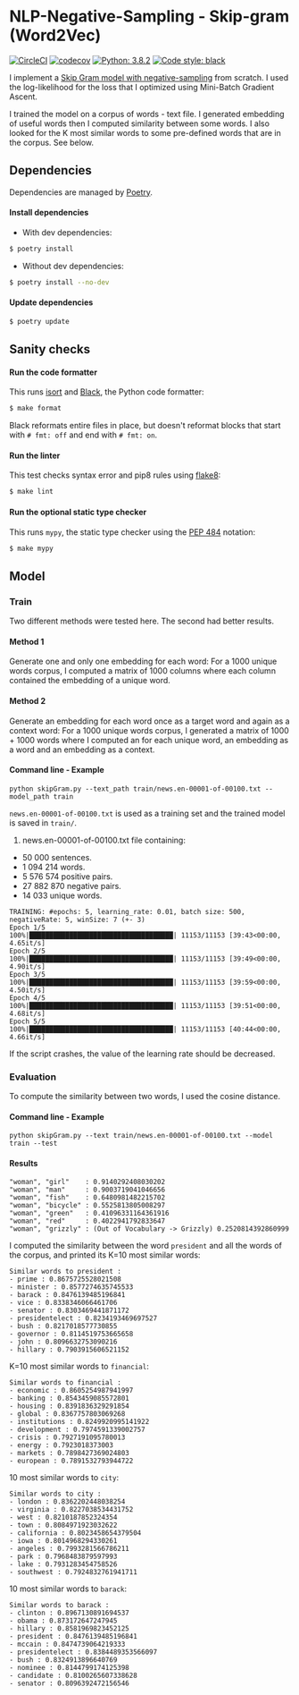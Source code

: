 # NLP-Negative-Sampling - Skip-gram (Word2Vec)
[![CircleCI](https://circleci.com/gh/Driss31/nlp-negative-sampling.svg?style=svg)](https://circleci.com/gh/Driss31/nlp-negative-sampling)
[![codecov](https://codecov.io/gh/Driss31/nlp-negative-sampling/branch/master/graph/badge.svg)](https://codecov.io/gh/Driss31/nlp-negative-sampling)
[![Python: 3.8.2](https://img.shields.io/badge/python-3.8.2-blue.svg)](https://www.python.org/downloads/release/python-381/)
[![Code style: black](https://img.shields.io/badge/code%20style-black-000000.svg)](https://github.com/ambv/black)

I implement a [Skip Gram model with negative-sampling](https://arxiv.org/pdf/1402.3722.pdf) from scratch. I used the log-likelihood for the loss that I optimized using Mini-Batch Gradient Ascent.

I trained the model on a corpus of words - text file. I generated embedding of useful words then I computed similarity between some words. I also looked for the K most similar words to some pre-defined words that are in the corpus. See below.


## Dependencies

Dependencies are managed by [Poetry](https://python-poetry.org/).

#### Install dependencies

- With dev dependencies:
```bash
$ poetry install
```

- Without dev dependencies:
```bash
$ poetry install --no-dev
```

#### Update dependencies
```bash
$ poetry update
```

## Sanity checks

#### Run the code formatter

This runs [isort](https://github.com/timothycrosley/isort/) and [Black](https://github.com/ambv/black/), the Python code formatter:
```bash
$ make format
```

Black reformats entire files in place, but doesn't reformat blocks that start with `# fmt: off` and end with `# fmt: on`.

#### Run the linter

This test checks syntax error and pip8 rules using [flake8](https://gitlab.com/pycqa/flake8):
```bash
$ make lint
```

#### Run the optional static type checker

This runs `mypy`, the static type checker using the [PEP 484](https://www.python.org/dev/peps/pep-0484/) notation:
```bash
$ make mypy
```

## Model

### Train

Two different methods were tested here. The second had better results.

#### Method 1
Generate one and only one embedding for each word:
For a 1000 unique words corpus, I computed a matrix of 1000 columns where each column contained the embedding of a unique word.

#### Method 2
Generate an embedding for each word once as a target word and again as a context word:
For a 1000 unique words corpus, I generated a matrix of 1000 + 1000 words where I computed an for each unique word, an embedding as a word and an embedding as a context.

#### Command line - Example

```
python skipGram.py --text_path train/news.en-00001-of-00100.txt --model_path train
```
`news.en-00001-of-00100.txt` is used as a training set and the trained model is saved in `train/`.

1. news.en-00001-of-00100.txt  file containing:
- 50 000 sentences.
- 1 094 214 words.
- 5 576 574 positive pairs.
- 27 882 870 negative pairs.
- 14 033 unique words.

```
TRAINING: #epochs: 5, learning_rate: 0.01, batch size: 500, negativeRate: 5, winSize: 7 (+- 3)
Epoch 1/5
100%|████████████████████████████████████| 11153/11153 [39:43<00:00,  4.65it/s]
Epoch 2/5
100%|████████████████████████████████████| 11153/11153 [39:49<00:00,  4.90it/s]
Epoch 3/5
100%|████████████████████████████████████| 11153/11153 [39:59<00:00,  4.50it/s]
Epoch 4/5
100%|████████████████████████████████████| 11153/11153 [39:51<00:00,  4.68it/s]
Epoch 5/5
100%|████████████████████████████████████| 11153/11153 [40:44<00:00,  4.66it/s]
```

If the script crashes, the value of the learning rate should be decreased.

### Evaluation

To compute the similarity between two words, I used the cosine distance.

#### Command line - Example
```
python skipGram.py --text train/news.en-00001-of-00100.txt --model train --test
```

#### Results
```
"woman", "girl"    : 0.9140292408030202
"woman", "man"     : 0.9003719041046656
"woman", "fish"    : 0.6480981482215702
"woman", "bicycle" : 0.5525813805008297
"woman", "green"   : 0.41096331164361916
"woman", "red"     : 0.4022941792833647
"woman", "grizzly" : (Out of Vocabulary -> Grizzly) 0.2520814392860999
```

I computed the similarity between the word `president` and all the words of the corpus, and printed its K=10 most similar words:
```
Similar words to president :
- prime : 0.8675725528021508
- minister : 0.8577274635745533
- barack : 0.8476139485196841
- vice : 0.8338346066461706
- senator : 0.8303469441871172
- presidentelect : 0.8234193469697527
- bush : 0.8217018577730855
- governor : 0.8114519753665658
- john : 0.8096632753090216
- hillary : 0.7903915606521152
```

K=10 most similar words to `financial`:
```
Similar words to financial :
- economic : 0.8605254987941997
- banking : 0.8543459085572801
- housing : 0.8391836329291854
- global : 0.8367757803069268
- institutions : 0.8249920995141922
- development : 0.7974591339002757
- crisis : 0.7927191095780013
- energy : 0.7923018373003
- markets : 0.7898427369024803
- european : 0.7891532793944722
```

10 most similar words to `city`:
```
Similar words to city :
- london : 0.8362202448038254
- virginia : 0.8227038534431752
- west : 0.8210187852324354
- town : 0.8084971923032622
- california : 0.8023458654379504
- iowa : 0.8014968294330261
- angeles : 0.7993281566786211
- park : 0.7968483879597993
- lake : 0.7931283454758526
- southwest : 0.7924832761941711
```


10 most similar words to `barack`:

```
Similar words to barack :
- clinton : 0.8967130891694537
- obama : 0.873172647247945
- hillary : 0.8581969823452125
- president : 0.8476139485196841
- mccain : 0.8474739064219333
- presidentelect : 0.8384489353566097
- bush : 0.8324913896640769
- nominee : 0.8144799174125398
- candidate : 0.8100265607338628
- senator : 0.8096392472156546
```
